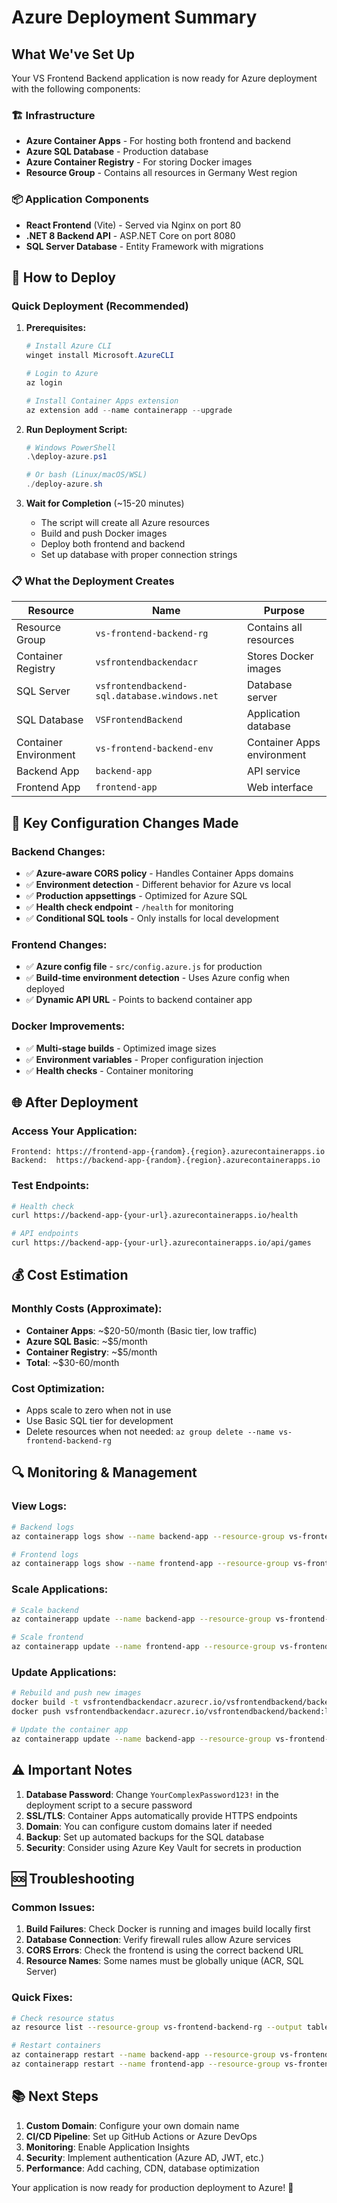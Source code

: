 # Azure Deployment Summary

## What We've Set Up

Your VS Frontend Backend application is now ready for Azure deployment with the following components:

### 🏗️ **Infrastructure**
- **Azure Container Apps** - For hosting both frontend and backend
- **Azure SQL Database** - Production database
- **Azure Container Registry** - For storing Docker images
- **Resource Group** - Contains all resources in Germany West region

### 📦 **Application Components**
- **React Frontend** (Vite) - Served via Nginx on port 80
- **.NET 8 Backend API** - ASP.NET Core on port 8080
- **SQL Server Database** - Entity Framework with migrations

## 🚀 How to Deploy

### Quick Deployment (Recommended)

1. **Prerequisites:**
   ```powershell
   # Install Azure CLI
   winget install Microsoft.AzureCLI
   
   # Login to Azure
   az login
   
   # Install Container Apps extension
   az extension add --name containerapp --upgrade
   ```

2. **Run Deployment Script:**
   ```powershell
   # Windows PowerShell
   .\deploy-azure.ps1
   
   # Or bash (Linux/macOS/WSL)
   ./deploy-azure.sh
   ```

3. **Wait for Completion** (~15-20 minutes)
   - The script will create all Azure resources
   - Build and push Docker images
   - Deploy both frontend and backend
   - Set up database with proper connection strings

### 📋 **What the Deployment Creates**

| Resource | Name | Purpose |
|----------|------|---------|
| Resource Group | `vs-frontend-backend-rg` | Contains all resources |
| Container Registry | `vsfrontendbackendacr` | Stores Docker images |
| SQL Server | `vsfrontendbackend-sql.database.windows.net` | Database server |
| SQL Database | `VSFrontendBackend` | Application database |
| Container Environment | `vs-frontend-backend-env` | Container Apps environment |
| Backend App | `backend-app` | API service |
| Frontend App | `frontend-app` | Web interface |

## 🔧 **Key Configuration Changes Made**

### Backend Changes:
- ✅ **Azure-aware CORS policy** - Handles Container Apps domains
- ✅ **Environment detection** - Different behavior for Azure vs local
- ✅ **Production appsettings** - Optimized for Azure SQL
- ✅ **Health check endpoint** - `/health` for monitoring
- ✅ **Conditional SQL tools** - Only installs for local development

### Frontend Changes:
- ✅ **Azure config file** - `src/config.azure.js` for production
- ✅ **Build-time environment detection** - Uses Azure config when deployed
- ✅ **Dynamic API URL** - Points to backend container app

### Docker Improvements:
- ✅ **Multi-stage builds** - Optimized image sizes
- ✅ **Environment variables** - Proper configuration injection
- ✅ **Health checks** - Container monitoring

## 🌐 **After Deployment**

### Access Your Application:
```
Frontend: https://frontend-app-{random}.{region}.azurecontainerapps.io
Backend:  https://backend-app-{random}.{region}.azurecontainerapps.io
```

### Test Endpoints:
```bash
# Health check
curl https://backend-app-{your-url}.azurecontainerapps.io/health

# API endpoints
curl https://backend-app-{your-url}.azurecontainerapps.io/api/games
```

## 💰 **Cost Estimation**

### Monthly Costs (Approximate):
- **Container Apps**: ~$20-50/month (Basic tier, low traffic)
- **Azure SQL Basic**: ~$5/month
- **Container Registry**: ~$5/month
- **Total**: ~$30-60/month

### Cost Optimization:
- Apps scale to zero when not in use
- Use Basic SQL tier for development
- Delete resources when not needed: `az group delete --name vs-frontend-backend-rg`

## 🔍 **Monitoring & Management**

### View Logs:
```bash
# Backend logs
az containerapp logs show --name backend-app --resource-group vs-frontend-backend-rg --follow

# Frontend logs  
az containerapp logs show --name frontend-app --resource-group vs-frontend-backend-rg --follow
```

### Scale Applications:
```bash
# Scale backend
az containerapp update --name backend-app --resource-group vs-frontend-backend-rg --min-replicas 0 --max-replicas 3

# Scale frontend
az containerapp update --name frontend-app --resource-group vs-frontend-backend-rg --min-replicas 0 --max-replicas 3
```

### Update Applications:
```bash
# Rebuild and push new images
docker build -t vsfrontendbackendacr.azurecr.io/vsfrontendbackend/backend:latest ./VSFrontendBackend.Server
docker push vsfrontendbackendacr.azurecr.io/vsfrontendbackend/backend:latest

# Update the container app
az containerapp update --name backend-app --resource-group vs-frontend-backend-rg --image vsfrontendbackendacr.azurecr.io/vsfrontendbackend/backend:latest
```

## ⚠️ **Important Notes**

1. **Database Password**: Change `YourComplexPassword123!` in the deployment script to a secure password
2. **SSL/TLS**: Container Apps automatically provide HTTPS endpoints
3. **Domain**: You can configure custom domains later if needed
4. **Backup**: Set up automated backups for the SQL database
5. **Security**: Consider using Azure Key Vault for secrets in production

## 🆘 **Troubleshooting**

### Common Issues:
1. **Build Failures**: Check Docker is running and images build locally first
2. **Database Connection**: Verify firewall rules allow Azure services
3. **CORS Errors**: Check the frontend is using the correct backend URL
4. **Resource Names**: Some names must be globally unique (ACR, SQL Server)

### Quick Fixes:
```bash
# Check resource status
az resource list --resource-group vs-frontend-backend-rg --output table

# Restart containers
az containerapp restart --name backend-app --resource-group vs-frontend-backend-rg
az containerapp restart --name frontend-app --resource-group vs-frontend-backend-rg
```

## 📚 **Next Steps**

1. **Custom Domain**: Configure your own domain name
2. **CI/CD Pipeline**: Set up GitHub Actions or Azure DevOps
3. **Monitoring**: Enable Application Insights
4. **Security**: Implement authentication (Azure AD, JWT, etc.)
5. **Performance**: Add caching, CDN, database optimization

Your application is now ready for production deployment to Azure! 🎉
